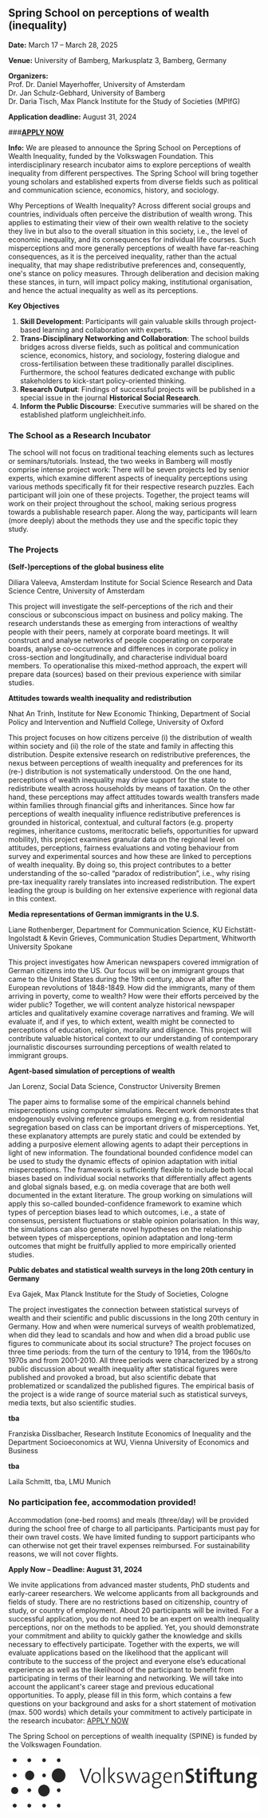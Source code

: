 ## Spring School on perceptions of wealth (inequality)


**Date:**
March 17 – March 28, 2025

**Venue:**
University of Bamberg, Markusplatz 3, Bamberg, Germany

**Organizers:**  
Prof. Dr. Daniel Mayerhoffer, University of Amsterdam  
Dr. Jan Schulz-Gebhard, University of Bamberg  
Dr. Daria Tisch, Max Planck Institute for the Study of Societies (MPIfG)


**Application deadline:**   August 31, 2024  

###[**APPLY NOW**](https://forms.office.com/e/F6FqBHid0K) 


**Info:** 
We are pleased to announce the Spring School on Perceptions of Wealth Inequality, funded by the Volkswagen Foundation. This interdisciplinary research incubator aims to explore perceptions of wealth inequality from different perspectives. The Spring School will bring together young scholars and established experts from diverse fields such as political and communication science, economics, history, and sociology.

Why Perceptions of Wealth Inequality?
Across different social groups and countries, individuals often perceive the distribution of wealth wrong. This applies to estimating their view of their own wealth relative to the society they live in but also to the overall situation in this society, i.e., the level of economic inequality, and its consequences for individual life courses. Such misperceptions and more generally perceptions of wealth have far-reaching consequences, as it is the perceived inequality, rather than the actual inequality, that may shape redistributive preferences and, consequently, one's stance on policy measures. Through deliberation and decision making these stances, in turn, will impact policy making, institutional organisation, and hence the actual inequality as well as its perceptions.

**Key Objectives**
1.	**Skill Development**: Participants will gain valuable skills through project-based learning and collaboration with experts.
2.	**Trans-Disciplinary Networking and Collaboration**: The school builds bridges across diverse fields, such as political and communication science, economics, history, and sociology, fostering dialogue and cross-fertilisation between these traditionally parallel disciplines. Furthermore, the school features dedicated exchange with public stakeholders to kick-start policy-oriented thinking.
3.	**Research Output**: Findings of successful projects will be published in a special issue in the journal **Historical Social Research**.
4.	**Inform the Public Discourse**: Executive summaries will be shared on the established platform ungleichheit.info.


### **The School as a Research Incubator**
The school will not focus on traditional teaching elements such as lectures  or seminars/tutorials. Instead, the two weeks in Bamberg will mostly comprise intense project work: There will be seven projects led by senior experts, which examine different aspects of inequality perceptions using various methods specifically fit for their respective research puzzles. Each participant will join one of these projects. Together, the project teams will work on their project throughout the school, making serious progress towards a publishable research paper. Along the way, participants will learn (more deeply) about the methods they use and the specific topic they study.

### **The Projects**


**(Self-)perceptions of the global business elite**

Diliara Valeeva, Amsterdam Institute for Social Science Research and Data Science Centre, University of Amsterdam

This project will investigate the self-perceptions of the rich and their conscious or subconscious impact on business and policy making. The research understands these as emerging from interactions of wealthy people with their peers, namely at corporate board meetings. It will construct and analyse networks of people cooperating on corporate boards, analyse co-occurrence and differences in corporate policy in cross-section and longitudinally, and characterise individual board members. To operationalise this mixed-method approach, the expert will prepare data (sources) based on their previous experience with similar studies.

**Attitudes towards wealth inequality and redistribution**

Nhat An Trinh, Institute for New Economic Thinking, Department of Social Policy and Intervention and Nuffield College, University of Oxford

This project focuses on how citizens perceive (i) the distribution of wealth within society and (ii) the role of the state and family in affecting this distribution. Despite extensive research on redistributive preferences, the nexus between perceptions of wealth inequality and preferences for its (re-) distribution is not systematically understood. On the one hand, perceptions of wealth inequality may drive support for the state to redistribute wealth across households by means of taxation. On the other hand, these perceptions may affect attitudes towards wealth transfers made within families through financial gifts and inheritances. Since how far perceptions of wealth inequality influence redistributive preferences is grounded in historical, contextual, and cultural factors (e.g. property regimes, inheritance customs, meritocratic beliefs, opportunities for upward mobility), this project examines granular data on the regional level on attitudes, perceptions, fairness evaluations and voting behaviour from survey and experimental sources and how these are linked to perceptions of wealth inequality. By doing so, this project contributes to a better understanding of the so-called “paradox of redistribution”, i.e., why rising pre-tax inequality rarely translates into increased redistribution. The expert leading the group is building on her extensive experience with regional data in this context.

**Media representations of German immigrants in the U.S.**

Liane Rothenberger, Department for Communication Science, KU Eichstätt-Ingolstadt & Kevin Grieves, Communication Studies Department, Whitworth University Spokane

This project investigates how American newspapers covered immigration of German citizens into the US. Our focus will be on immigrant groups that came to the United States during the 19th century, above all after the European revolutions of 1848-1849. How did the immigrants, many of them arriving in poverty, come to wealth? How were their efforts perceived by the wider public? Together, we will content analyze historical newspaper articles and qualitatively examine coverage narratives and framing. We will evaluate if, and if yes, to which extent, wealth might be connected to perceptions of education, religion, morality and diligence. This project will contribute valuable historical context to our understanding of contemporary journalistic discourses surrounding perceptions of wealth related to immigrant groups.

**Agent-based simulation of perceptions of wealth**

Jan Lorenz, Social Data Science, Constructor University Bremen

The paper aims to formalise some of the empirical channels behind misperceptions using computer simulations. Recent work demonstrates that endogenously evolving reference groups emerging e.g. from residential segregation based on class can be important drivers of misperceptions. Yet, these explanatory attempts are purely static and could be extended by adding a purposive element allowing agents to adapt their perceptions in light of new information. The foundational bounded confidence model can be used to study the dynamic effects of opinion adaptation with initial misperceptions. The framework is sufficiently flexible to include both local biases based on individual social networks that differentially affect agents and global signals based, e.g. on media coverage that are both well documented in the extant literature. The group working on simulations will apply this so-called bounded-confidence framework to examine which types of perception biases lead to which outcomes, i.e., a state of consensus, persistent fluctuations or stable opinion polarisation. In this way, the simulations can also generate novel hypotheses on the relationship between types of misperceptions, opinion adaptation and long-term outcomes that might be fruitfully applied to more empirically oriented studies.

**Public debates and statistical wealth surveys in the long 20th century in Germany**

Eva Gajek, Max Planck Institute for the Study of Societies, Cologne

The project investigates the connection between statistical surveys of wealth and their scientific and public discussions in the long 20th century in Germany. How and when were numerical surveys of wealth problematized, when did they lead to scandals and how and when did a broad public use figures to communicate about its social structure? The project focuses on three time periods: from the turn of the century to 1914, from the 1960s/to 1970s and from 2001-2010. All three periods were characterized by a strong public discussion about wealth inequality after statistical figures were published and provoked a broad, but also scientific debate that problematized or scandalized the published figures. The empirical basis of the project is a wide range of source material such as statistical surveys, media texts, but also scientific studies.

**tba**

Franziska Disslbacher, Research Institute Economics of Inequality and the Department Socioeconomics at WU, Vienna University of Economics and Business

**tba**

Laila Schmitt, tba, LMU Munich


### **No participation fee, accommodation provided!**
Accommodation (one-bed rooms) and meals (three/day) will be provided during the school free of charge to all participants. Participants must pay for their own travel costs. We have limited funding to support participants who can otherwise not get their travel expenses reimbursed. For sustainability reasons, we will not cover flights.

**Apply Now – Deadline: August 31, 2024**

We invite applications from advanced master students,  PhD students and  early-career researchers. We welcome applicants from all backgrounds and fields of study. There are no restrictions based on citizenship, country of study, or country of employment. About 20 participants will be invited.
For a successful application, you do not need to be an expert on wealth inequality perceptions,  nor on the methods to be applied. Yet, you should demonstrate your commitment and ability to quickly gather the knowledge and skills necessary to effectively participate.
Together with the experts, we will evaluate applications based on the likelihood that the applicant will contribute to the success of the project and everyone else’s educational experience as well as the likelihood of the participant to benefit from participating in terms of their learning and networking. We will take into account the applicant's career stage and previous educational opportunities. To apply, please fill in this form, which contains a few questions on your background and asks for a short statement of motivation (max. 500 words) which details your commitment to actively participate in the research incubator: 
[APPLY NOW](https://forms.office.com/e/F6FqBHid0K) 





The Spring School on perceptions of wealth inequality (SPINE) is funded by the Volkswagen Foundation.  

![VW](logo-vwstiftung-dark.svg)

